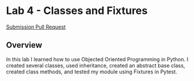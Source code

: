 # Lab 4 - Classes and Fixtures #

[Submission Pull Request](https://github.com/idkburkes/pythonic-garage-band/pull/1)

## Overview ##
In this lab I learned how to use Objected Oriented Programming in Python. I created several classes, used inheritance, created an abstract base class, created class methods, and tested my module using Fixtures in Pytest.